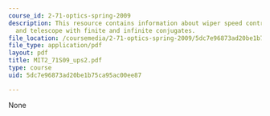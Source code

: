 ```yaml
---
course_id: 2-71-optics-spring-2009
description: This resource contains information about wiper speed control design,
  and telescope with finite and infinite conjugates.
file_location: /coursemedia/2-71-optics-spring-2009/5dc7e96873ad20be1b75ca95ac00ee87_MIT2_71S09_ups2.pdf
file_type: application/pdf
layout: pdf
title: MIT2_71S09_ups2.pdf
type: course
uid: 5dc7e96873ad20be1b75ca95ac00ee87

---
```

None